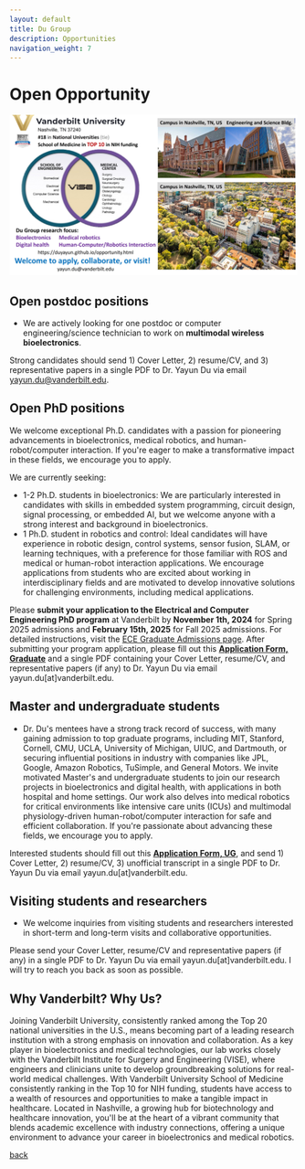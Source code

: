 ```yaml
---
layout: default
title: Du Group
description: Opportunities
navigation_weight: 7
---
```


# Open Opportunity
![openning](vanderbilt_ad.jpg) 


## Open postdoc positions
* We are actively looking for one postdoc or computer engineering/science technician to work on **multimodal wireless bioelectronics**. 

Strong candidates should send 1) Cover Letter, 2) resume/CV, and 3) representative papers in a single PDF to Dr. Yayun Du via email yayun.du@vanderbilt.edu. 

## Open PhD positions
We welcome exceptional Ph.D. candidates with a passion for pioneering advancements in bioelectronics, medical robotics, and human-robot/computer interaction. If you're eager to make a transformative impact in these fields, we encourage you to apply.

We are currently seeking:

* 1-2 Ph.D. students in bioelectronics: We are particularly interested in candidates with skills in embedded system programming, circuit design, signal processing, or embedded AI, but we welcome anyone with a strong interest and background in bioelectronics.
* 1 Ph.D. student in robotics and control: Ideal candidates will have experience in robotic design, control systems, sensor fusion, SLAM, or learning techniques, with a preference for those familiar with ROS and medical or human-robot interaction applications.
We encourage applications from students who are excited about working in interdisciplinary fields and are motivated to develop innovative solutions for challenging environments, including medical applications.

Please **submit your application to the Electrical and Computer Engineering PhD program** at Vanderbilt by **November 1th, 2024** for Spring 2025 admissions and **February 15th, 2025** for Fall 2025 admissions. For detailed instructions, visit the [ECE Graduate Admissions page](https://engineering.vanderbilt.edu/departments/electrical-computer-engineering/graduate-programs/). After submitting your program application, please fill out this [**Application Form, Graduate**](https://docs.google.com/forms/d/e/1FAIpQLSe2R8mHHPZ7_6N7D8787DcqJr44bk4RXI-nqb5jpJEmQChdRg/viewform?vc=0&c=0&w=1&flr=0) and a single PDF containing your Cover Letter, resume/CV, and representative papers (if any) to Dr. Yayun Du via email yayun.du[at]vanderbilt.edu. 

## Master and undergraduate students
* Dr. Du's mentees have a strong track record of success, with many gaining admission to top graduate programs, including MIT, Stanford, Cornell, CMU, UCLA, University of Michigan, UIUC, and Dartmouth, or securing influential positions in industry with companies like JPL, Google, Amazon Robotics, TuSimple, and General Motors. We invite motivated Master's and undergraduate students to join our research projects in bioelectronics and digital health, with applications in both hospital and home settings. Our work also delves into medical robotics for critical environments like intensive care units (ICUs) and multimodal physiology-driven human-robot/computer interaction for safe and efficient collaboration. If you're passionate about advancing these fields, we encourage you to apply.

Interested students should fill out this [**Application Form, UG**](https://docs.google.com/forms/d/e/1FAIpQLSe2R8mHHPZ7_6N7D8787DcqJr44bk4RXI-nqb5jpJEmQChdRg/viewform?vc=0&c=0&w=1&flr=0), and send 1) Cover Letter, 2) resume/CV, 3) unofficial transcript in a single PDF to Dr. Yayun Du via email yayun.du[at]vanderbilt.edu. 


## Visiting students and researchers
* We welcome inquiries from visiting students and researchers interested in short-term and long-term visits and collaborative opportunities. 

Please send your Cover Letter, resume/CV and representative papers (if any) in a single PDF to Dr. Yayun Du via email yayun.du[at]vanderbilt.edu. I will try to reach you back as soon as possible.

## Why Vanderbilt? Why Us?
Joining Vanderbilt University, consistently ranked among the Top 20 national universities in the U.S., means becoming part of a leading research institution with a strong emphasis on innovation and collaboration. As a key player in bioelectronics and medical technologies, our lab works closely with the Vanderbilt Institute for Surgery and Engineering (VISE), where engineers and clinicians unite to develop groundbreaking solutions for real-world medical challenges. With Vanderbilt University School of Medicine consistently ranking in the Top 10 for NIH funding, students have access to a wealth of resources and opportunities to make a tangible impact in healthcare. Located in Nashville, a growing hub for biotechnology and healthcare innovation, you'll be at the heart of a vibrant community that blends academic excellence with industry connections, offering a unique environment to advance your career in bioelectronics and medical robotics.

[back](./)
